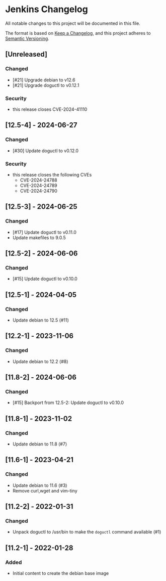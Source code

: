 # Jenkins Changelog
All notable changes to this project will be documented in this file.

The format is based on [Keep a Changelog](https://keepachangelog.com/en/1.0.0/),
and this project adheres to [Semantic Versioning](https://semver.org/spec/v2.0.0.html).

## [Unreleased]
### Changed
- [#21] Upgrade debian to v12.6
- [#21] Upgrade doguctl to v0.12.1

### Security
- this release closes CVE-2024-41110

## [12.5-4] - 2024-06-27
### Changed
- [#30] Update doguctl to v0.12.0

### Security
- this release closes the following CVEs
    - CVE-2024-24788
    - CVE-2024-24789
    - CVE-2024-24790

## [12.5-3] - 2024-06-25
### Changed
- [#17] Update doguctl to v0.11.0
- Update makefiles to 9.0.5

## [12.5-2] - 2024-06-06
### Changed
- [#15] Update doguctl to v0.10.0

## [12.5-1] - 2024-04-05
### Changed
- Update debian to 12.5 (#11)

## [12.2-1] - 2023-11-06
### Changed
- Update debian to 12.2 (#8)

## [11.8-2] - 2024-06-06
### Changed
- [#15] Backport from 12.5-2: Update doguctl to v0.10.0

## [11.8-1] - 2023-11-02
### Changed
- Update debian to 11.8 (#7)

## [11.6-1] - 2023-04-21
### Changed
- Update debian to 11.6 (#3)
- Remove curl,wget and vim-tiny

## [11.2-2] - 2022-01-31
### Changed
- Unpack doguctl to /usr/bin to make the `doguctl` command available (#1)

## [11.2-1] - 2022-01-28
### Added
- Initial content to create the debian base image
